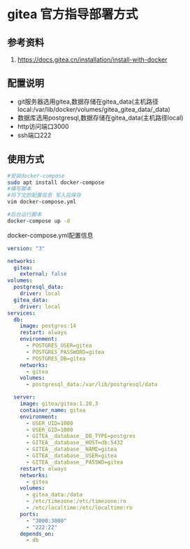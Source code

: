 # gitea 官方指导部署方式
## 参考资料
1. https://docs.gitea.cn/installation/install-with-docker

## 配置说明
- git服务器选用gitea,数据存储在gitea_data(主机路径local:/var/lib/docker/volumes/gitea_gitea_data/_data)
- 数据库选用postgresql,数据存储在gitea_data(主机路径local)
- http访问端口3000
- ssh端口222

## 使用方式
```bash
#安装docker-compose
sudo apt install docker-compose
#编写脚本
#将下文的配置信息 写入后保存
vim docker-compose.yml

#后台运行脚本
docker-compose up -d
```

docker-compose.yml配置信息
```yaml
version: "3"

networks:
  gitea:
    external: false
volumes:
  postgresql_data:
    driver: local
  gitea_data:
    driver: local
services:
  db:
    image: postgres:14
    restart: always
    environment:
      - POSTGRES_USER=gitea
      - POSTGRES_PASSWORD=gitea
      - POSTGRES_DB=gitea
    networks:
      - gitea
    volumes:
      - postgresql_data:/var/lib/postgresql/data

  server:
    image: gitea/gitea:1.20.3
    container_name: gitea
    environment:
      - USER_UID=1000
      - USER_GID=1000
      - GITEA__database__DB_TYPE=postgres
      - GITEA__database__HOST=db:5432
      - GITEA__database__NAME=gitea
      - GITEA__database__USER=gitea
      - GITEA__database__PASSWD=gitea
    restart: always
    networks:
      - gitea
    volumes:
      - gitea_data:/data
      - /etc/timezone:/etc/timezone:ro
      - /etc/localtime:/etc/localtime:ro
    ports:
      - "3000:3000"
      - "222:22"
    depends_on:
      - db


```

